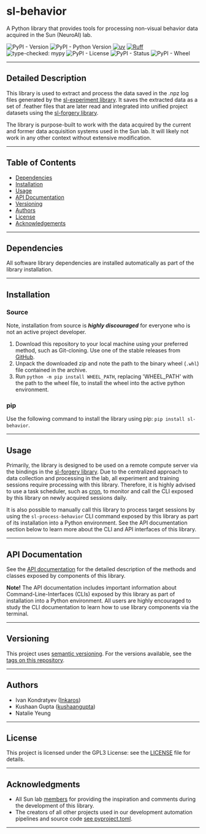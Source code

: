 # sl-behavior

A Python library that provides tools for processing non-visual behavior data acquired in the Sun (NeuroAI) lab.

![PyPI - Version](https://img.shields.io/pypi/v/sl-behavior)
![PyPI - Python Version](https://img.shields.io/pypi/pyversions/sl-behavior)
[![uv](https://tinyurl.com/uvbadge)](https://github.com/astral-sh/uv)
[![Ruff](https://tinyurl.com/ruffbadge)](https://github.com/astral-sh/ruff)
![type-checked: mypy](https://img.shields.io/badge/type--checked-mypy-blue?style=flat-square&logo=python)
![PyPI - License](https://img.shields.io/pypi/l/sl-behavior)
![PyPI - Status](https://img.shields.io/pypi/status/sl-behavior)
![PyPI - Wheel](https://img.shields.io/pypi/wheel/sl-behavior)

___

## Detailed Description

This library is used to extract and process the data saved in the .npz log files generated by the 
[sl-experiment library](https://github.com/Sun-Lab-NBB/sl-experiment). It saves the extracted data as a set of .feather 
files that are later read and integrated into unified project datasets using the 
[sl-forgery library](https://github.com/Sun-Lab-NBB/sl-forgery).

The library is purpose-built to work with the data acquired by the current and former data acquisition systems used in 
the Sun lab. It will likely not work in any other context without extensive modification.

___

## Table of Contents

- [Dependencies](#dependencies)
- [Installation](#installation)
- [Usage](#usage)
- [API Documentation](#api-documentation)
- [Versioning](#versioning)
- [Authors](#authors)
- [License](#license)
- [Acknowledgements](#acknowledgments)

---

## Dependencies

All software library dependencies are installed automatically as part of the library installation.

---

## Installation

### Source

Note, installation from source is ***highly discouraged*** for everyone who is not an active project developer.

1. Download this repository to your local machine using your preferred method, such as Git-cloning. Use one
   of the stable releases from [GitHub](https://github.com/Sun-Lab-NBB/sl-behavior/releases).
2. Unpack the downloaded zip and note the path to the binary wheel (`.whl`) file contained in the archive.
3. Run ```python -m pip install WHEEL_PATH```, replacing 'WHEEL_PATH' with the path to the wheel file, to install the 
   wheel into the active python environment.

### pip
Use the following command to install the library using pip: ```pip install sl-behavior```.

---

## Usage

Primarily, the library is designed to be used on a remote compute server via the bindings in the 
[sl-forgery library](https://github.com/Sun-Lab-NBB/sl-forgery). Due to the centralized approach to data collection and
processing in the lab, all experiment and training sessions require processing with this library. Therefore, it is 
highly advised to use a task scheduler, such as [cron](https://en.wikipedia.org/wiki/Cron), to monitor and call the 
CLI exposed by this library on newly acquired sessions daily.

It is also possible to manually call this library to process target sessions by using the `sl-process-behavior`
CLI command exposed by this library as part of its installation into a Python environment. See the API documentation 
section below to learn more about the CLI and API interfaces of this library.

---

## API Documentation

See the [API documentation](https://sl-behavior-api-docs.netlify.app/) for the
detailed description of the methods and classes exposed by components of this library.

**Note!** The API documentation includes important information about Command-Line-Interfaces (CLIs) exposed by this 
library as part of installation into a Python environment. All users are highly encouraged to study the CLI 
documentation to learn how to use library components via the terminal.

___

## Versioning

This project uses [semantic versioning](https://semver.org/). For the versions available, see the 
[tags on this repository](https://github.com/Sun-Lab-NBB/sl-behavior/tags).

---

## Authors

- Ivan Kondratyev ([Inkaros](https://github.com/Inkaros))
- Kushaan Gupta ([kushaangupta](https://github.com/kushaangupta))
- Natalie Yeung

___

## License

This project is licensed under the GPL3 License: see the [LICENSE](LICENSE) file for details.

___

## Acknowledgments

- All Sun lab [members](https://neuroai.github.io/sunlab/people) for providing the inspiration and comments during the
  development of this library.
- The creators of all other projects used in our development automation pipelines and source code 
  [see pyproject.toml](pyproject.toml).

---
